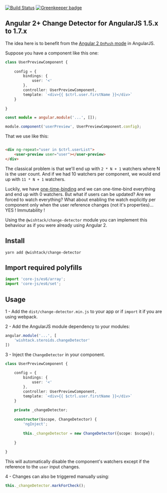 [![Build Status](https://travis-ci.org/wishtack/ng-steroids.svg?branch=develop)](https://travis-ci.org/wishtack/ng-steroids)
[![Greenkeeper badge](https://badges.greenkeeper.io/wishtack/ng-steroids.svg)](https://greenkeeper.io/)

## Angular 2+ Change Detector for AngularJS 1.5.x to 1.7.x

The idea here is to benefit from the [Angular 2 `OnPush` mode](http://blog.thoughtram.io/angular/2016/02/22/angular-2-change-detection-explained.html) in AngularJS. 

Suppose you have a component like this one:

```TypeScript
class UserPreviewComponent {
    
    config = {
        bindings: {
            user: '<'
        },
        controller: UserPreviewComponent,
        template: `<div>{{ $ctrl.user.firstName }}</div>`
    }
    
}

const module = angular.module('...', []);

module.component('userPreview', UserPreviewComponent.config);

```

That we use like this:

```html

<div ng-repeat="user in $ctrl.userList">
    <user-preview user="user"></user-preview>
</div>

```

The classical problem is that we'll end up with `2 * N + 1` watchers where N is the user count.
And if we had 10 watchers per component, we would end up with `11 * N + 1` watchers.

Luckily, we have [one-time-binding](http://www.blog.wishtack.com/single-post/2015/03/02/AngularJS-Performance-ngrepeat-Performance-and-Optional-one-time-binding) and we can one-time-bind everything and end up with 0 watchers. But what if users can be updated? Are we forced to watch everything?
What about enabling the watch explicitly per component only when the user reference changes (not it's properties)... YES ! Immutability !

Using the `@wishtack/change-detector` module you can implement this behaviour as if you were already using Angular 2.

## Install

```yarn add @wishtack/change-detector```

## Import required polyfills

```TypeScript
import 'core-js/es6/array';
import 'core-js/es6/set';
```

## Usage

1 - Add the `dist/change-detector.min.js` to your app or if `import` it if you are using webpack.

2 - Add the AngularJS module dependency to your modules:

```TypeScript
angular.module('...', [
    'wishtack.steroids.changeDetector'
])
```

3 - Inject the `ChangeDetector` in your component.

```TypeScript
class UserPreviewComponent {
    
    config = {
        bindings: {
            user: '<'
        },
        controller: UserPreviewComponent,
        template: `<div>{{ $ctrl.user.firstName }}</div>`
    }
    
    private _changeDetector;
    
    constructor($scope, ChangeDetector) {
        'ngInject';
        
        this._changeDetector = new ChangeDetector({scope: $scope});
        
    }
    
}

```

This will automatically disable the component's watchers except if the reference to the `user` input changes.

4 - Changes can also be triggered manually using:

```TypeScript
this._changeDetector.markForCheck();
```

